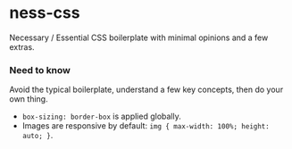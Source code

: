 # ness-css
Necessary / Essential CSS boilerplate with minimal opinions and a few extras.

### Need to know
Avoid the typical boilerplate, understand a few key concepts, then do your own thing.

* `box-sizing: border-box` is applied globally.
* Images are responsive by default: `img { max-width: 100%; height: auto; }`.
